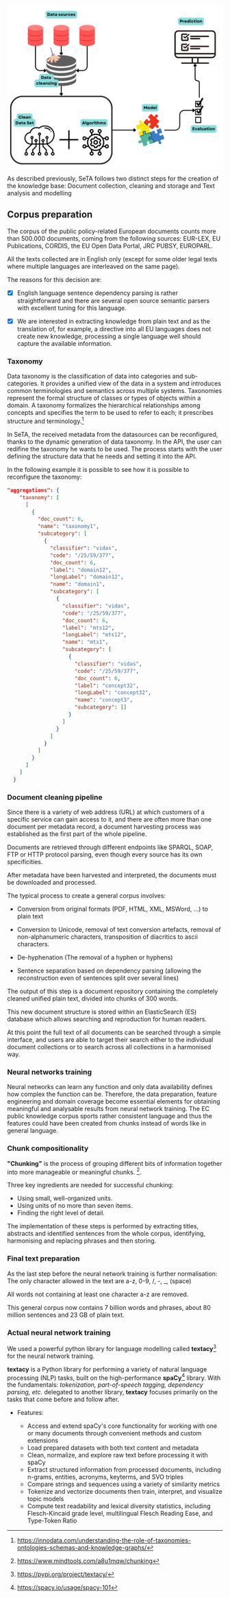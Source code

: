 
![Screenshot](../img/machine_learning_icons.png)



As described previously, SeTA follows two distinct steps for the creation of the knowledge base: Document collection, cleaning and storage and Text analysis and modelling 


## Corpus preparation

The corpus of the public policy-related European documents counts more than 500.000 documents, coming from the following sources: EUR-LEX, EU Publications, CORDIS, the EU Open Data Portal, JRC PUBSY, EUROPARL.

All the texts collected are in English only (except for some older legal texts where multiple languages are interleaved on the same page). 

The reasons for this decision are:

- [x] English language sentence dependency parsing is rather straightforward and there are several open source semantic parsers with excellent tuning for this language.

- [x] We are interested in extracting knowledge from plain text and as the translation of, for example, a directive into all EU languages does not create new knowledge, processing a single language well should capture the available information.

### Taxonomy

Data taxonomy is the classification of data into categories and sub-categories. It provides a unified view of the data in a system and introduces common terminologies and semantics across multiple systems. Taxonomies represent the formal structure of classes or types of objects within a domain. A taxonomy formalizes the hierarchical relationships among concepts and specifies the term to be used to refer to each; it prescribes structure and terminology.[^1] 

In SeTA, the received metadata from the datasources can be reconfigured, thanks to the dynamic generation of data taxonomy.  In the API, the user can redifine the taxonomy he wants to be used. The process starts with the user defining the structure data that he needs and setting it into the API. 

In the following example it is possible to see how it is possible to reconfigure the taxonomy:

``` json
"aggregations": {
    "taxonomy": [
      [
        {
          "doc_count": 6,
          "name": "taxonomy1",
          "subcategory": [
            {
              "classifier": "vidas",
              "code": "/25/59/377",
              "doc_count": 6,
              "label": "domain12",
              "longLabel": "domain12",
              "name": "domain1",
              "subcategory": [
                {
                  "classifier": "vidas",
                  "code": "/25/59/377",
                  "doc_count": 6,
                  "label": "mts12",
                  "longLabel": "mts12",
                  "name": "mts1",
                  "subcategory": [
                    {
                      "classifier": "vidas",
                      "code": "/25/59/377",
                      "doc_count": 6,
                      "label": "concept32",
                      "longLabel": "concept32",
                      "name": "concept3",
                      "subcategory": []
                    }
                  ]
                }
              ]
            }
          ]
        }
      ]
    ]
  }
```



### Document cleaning pipeline
Since there is a variety of web address (URL) at which customers of a specific service can gain access to it, and there are often more than one document per metadata record, a document harvesting process was established as the first part of the whole pipeline. 

Documents are retrieved through different endpoints like SPARQL, SOAP, FTP or HTTP protocol parsing, even though every source has its own specificities.

After metadata have been harvested and interpreted, the documents must be downloaded and processed. 

The typical process to create a general corpus involves:

- Conversion from original formats (PDF, HTML, XML, MSWord, …) to plain text

- Conversion to Unicode, removal of text conversion artefacts, removal of non-alphanumeric characters, transposition of diacritics to ascii characters.

- De-hyphenation (The removal of a hyphen or hyphens)

- Sentence separation based on dependency parsing (allowing the reconstruction even of sentences split over several lines)

The output of this step is a document repository containing the completely cleaned unified plain text, divided into chunks of 300 words. 

This new document structure is stored within an ElasticSearch (ES) database which allows searching and reproduction for human readers. 

At this point the full text of all documents can be searched through a simple interface, and users are able to target their search either to the individual document collections or to search across all collections in a harmonised way.


### Neural networks training

Neural networks can learn any function and only data availability defines how complex the function can be.  Therefore, the data preparation, feature engineering and domain coverage become essential elements for obtaining meaningful and analysable results from neural network training.
The EC public knowledge corpus sports rather consistent language and thus the features could have been created from chunks instead of words like in general language.

### Chunk compositionality

**"Chunking"** is the process of grouping different bits of information together into more manageable or meaningful chunks. [^2]. 

Three key ingredients are needed for successful chunking:

- Using small, well-organized units.
- Using units of no more than seven items.
- Finding the right level of detail.

The implementation of these steps is performed by extracting titles, abstracts and identified sentences from the whole corpus, identifying, harmonising and replacing phrases and then storing.

### Final text preparation
As the last step before the neural network training is further normalisation: The only character allowed in the text are a-z, 0-9, /, -, _, (space)

All words not containing at least one character a-z are removed.

This general corpus now contains 7 billion words and phrases, about 80 million sentences and 23 GB of plain text.

### Actual neural network training

We used a powerful python library for language modelling called **textacy**[^3] for the neural network training.

**textacy** is a Python library for performing a variety of natural language processing (NLP) tasks, built on the high-performance **spaCy**[^4] library. With the fundamentals: *tokenization, part-of-speech tagging, dependency parsing, etc.* delegated to another library, **textacy** focuses primarily on the tasks that come before and follow after.

- Features:

    * Access and extend spaCy's core functionality for working with one or many documents through convenient methods and custom extensions
    * Load prepared datasets with both text content and metadata
    * Clean, normalize, and explore raw text before processing it with spaCy
    * Extract structured information from processed documents, including n-grams, entities, acronyms, keyterms, and SVO triples
    * Compare strings and sequences using a variety of similarity metrics
    * Tokenize and vectorize documents then train, interpret, and visualize topic models
    * Compute text readability and lexical diversity statistics, including Flesch-Kincaid grade level, multilingual Flesch Reading Ease, and Type-Token Ratio

[^1]: https://innodata.com/understanding-the-role-of-taxonomies-ontologies-schemas-and-knowledge-graphs/
[^2]: https://www.mindtools.com/a8u1mqw/chunking
[^3]: https://pypi.org/project/textacy/
[^4]: https://spacy.io/usage/spacy-101





